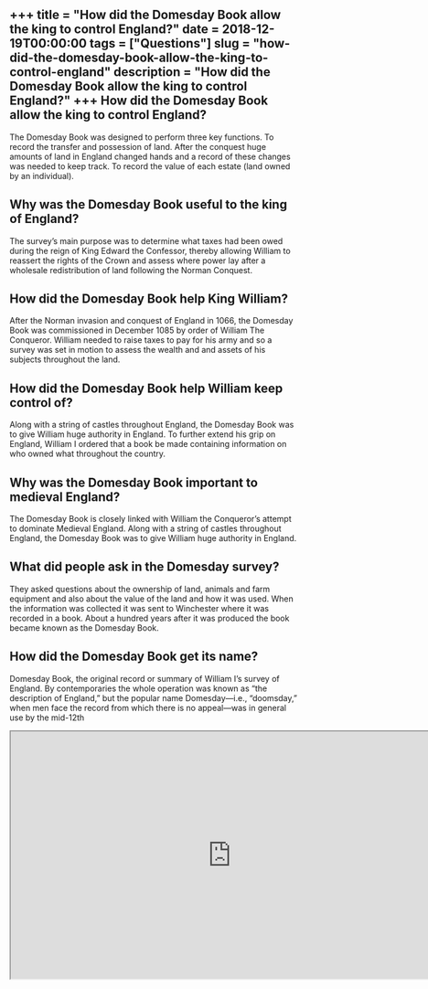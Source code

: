+++
title = "How did the Domesday Book allow the king to control England?"
date = 2018-12-19T00:00:00
tags = ["Questions"]
slug = "how-did-the-domesday-book-allow-the-king-to-control-england"
description = "How did the Domesday Book allow the king to control England?"
+++
How did the Domesday Book allow the king to control England?
------------------------------------------------------------

The Domesday Book was designed to perform three key functions. To record the transfer and possession of land. After the conquest huge amounts of land in England changed hands and a record of these changes was needed to keep track. To record the value of each estate (land owned by an individual).

Why was the Domesday Book useful to the king of England?
--------------------------------------------------------

The survey’s main purpose was to determine what taxes had been owed during the reign of King Edward the Confessor, thereby allowing William to reassert the rights of the Crown and assess where power lay after a wholesale redistribution of land following the Norman Conquest.

How did the Domesday Book help King William?
--------------------------------------------

After the Norman invasion and conquest of England in 1066, the Domesday Book was commissioned in December 1085 by order of William The Conqueror. William needed to raise taxes to pay for his army and so a survey was set in motion to assess the wealth and and assets of his subjects throughout the land.

How did the Domesday Book help William keep control of?
-------------------------------------------------------

Along with a string of castles throughout England, the Domesday Book was to give William huge authority in England. To further extend his grip on England, William I ordered that a book be made containing information on who owned what throughout the country.

Why was the Domesday Book important to medieval England?
--------------------------------------------------------

The Domesday Book is closely linked with William the Conqueror’s attempt to dominate Medieval England. Along with a string of castles throughout England, the Domesday Book was to give William huge authority in England.

What did people ask in the Domesday survey?
-------------------------------------------

They asked questions about the ownership of land, animals and farm equipment and also about the value of the land and how it was used. When the information was collected it was sent to Winchester where it was recorded in a book. About a hundred years after it was produced the book became known as the Domesday Book.

How did the Domesday Book get its name?
---------------------------------------

Domesday Book, the original record or summary of William I’s survey of England. By contemporaries the whole operation was known as “the description of England,” but the popular name Domesday—i.e., “doomsday,” when men face the record from which there is no appeal—was in general use by the mid-12th

<iframe allow="accelerometer; autoplay; clipboard-write; encrypted-media; gyroscope; picture-in-picture" allowfullscreen="" class="__youtube_prefs__  epyt-is-override  no-lazyload" data-no-lazy="1" data-origheight="433" data-origwidth="770" data-skipgform_ajax_framebjll="" height="433" id="_ytid_52346" loading="lazy" src="https://www.youtube.com/embed/hyx1J6KtoAw?enablejsapi=1&autoplay=0&cc_load_policy=0&cc_lang_pref=&iv_load_policy=1&loop=0&modestbranding=0&rel=1&fs=1&playsinline=0&autohide=2&theme=dark&color=red&controls=1&" title="YouTube player" width="770"></iframe>